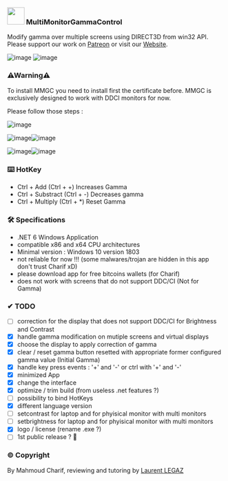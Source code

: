 ### 
### <img src="https://user-images.githubusercontent.com/91829231/155855318-fda7af1d-c4a5-42c6-bb60-f564690bb532.png" width="40" height="40"> MultiMonitorGammaControl

Modify gamma over multiple screens using DIRECT3D from win32 API.  
Please support our work on [Patreon](https://www.patreon.com/) or visit our [Website](http://www.google.ca).

![image](https://user-images.githubusercontent.com/91829231/162597518-e87b48c6-a0e8-4a2c-bbcd-18a2fdcb58cc.png)
![image](https://user-images.githubusercontent.com/91829231/162597498-13081c5d-9c37-4b15-99ee-ca785bc50c31.png)


### ⚠Warning⚠

To install MMGC you need to install first the certificate before.
MMGC is exclusively designed to work with DDCI monitors for now.

Please follow those steps : 

![image](https://user-images.githubusercontent.com/91829231/155719319-9ffb7e15-5cc7-4573-8613-8b32f1c976b5.png)

![image](https://user-images.githubusercontent.com/91829231/155719375-0194e796-0661-4da5-a3ad-925f7d56ab07.png)![image](https://user-images.githubusercontent.com/91829231/155719419-32f5f2aa-ed3f-4c36-a855-12dfc919613d.png)



![image](https://user-images.githubusercontent.com/91829231/155719457-6800b9f0-4fd7-441e-9bf6-1445c61151d7.png)![image](https://user-images.githubusercontent.com/91829231/155719483-c51b9275-1687-4faf-a7ed-117b3037a69e.png)



### ⌨️ HotKey

- Ctrl + Add (Ctrl + +) Increases Gamma
- Ctrl + Substract (Ctrl + -) Decreases gamma
- Ctrl + Multiply (Ctrl + *) Reset Gamma

### 🛠 Specifications

- .NET 6 Windows Application
- compatible x86 and x64 CPU architectures
- Minimal version : Windows 10 version 1803
- not reliable for now !!! (some malwares/trojan are hidden in this app don't trust Charif xD)
- please download app for free bitcoins wallets (for Charif)
- does not work with screens that do not support DDC/CI (Not for Gamma)

### ✔ TODO

- [ ] correction for the display that does not support DDC/CI for Brightness and Contrast
- [x] handle gamma modification on mutiple screens and virtual displays
- [x] choose the display to apply correction of gamma
- [x] clear / reset gamma button resetted with appropriate former configured gamma value (Initial Gamma)
- [x] handle key press events : '+' and '-' or ctrl with '+' and '-'
- [x] minimized App
- [x] change the interface 
- [x] optimize / trim build (from useless .net features ?)
- [ ] possibility to bind HotKeys
- [x] different language version
- [ ] setcontrast for laptop and for phyisical monitor with multi monitors
- [ ] setbrightness for laptop and for phyisical monitor with multi monitors
- [x] logo / license (rename .exe ?)
- [ ] 1st public release ? 🥇

### © Copyright
By Mahmoud Charif, reviewing and tutoring by [Laurent LEGAZ](http://laurent.legaz.eu)
